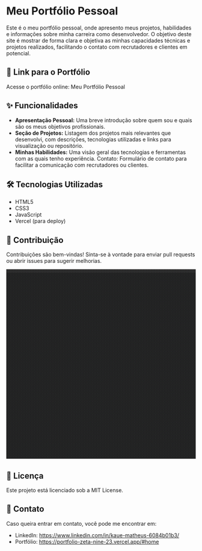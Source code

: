 # Meu Portfólio Pessoal
Este é o meu portfólio pessoal, onde apresento meus projetos, habilidades e informações sobre minha carreira como desenvolvedor. O objetivo deste site é mostrar de forma clara e objetiva as minhas capacidades técnicas e projetos realizados, facilitando o contato com recrutadores e clientes em potencial.

## 🔗 Link para o Portfólio
Acesse o portfólio online: Meu Portfólio Pessoal

## ✨ Funcionalidades
- **Apresentação Pessoal:** Uma breve introdução sobre quem sou e quais são os meus objetivos profissionais.
- **Seção de Projetos:** Listagem dos projetos mais relevantes que desenvolvi, com descrições, tecnologias utilizadas e links para visualização ou repositório.
- **Minhas Habilidades:** Uma visão geral das tecnologias e ferramentas com as quais tenho experiência.
Contato: Formulário de contato para facilitar a comunicação com recrutadores ou clientes.
## 🛠️ Tecnologias Utilizadas
- HTML5
- CSS3
- JavaScript
- Vercel (para deploy)

## 🤝 Contribuição
Contribuições são bem-vindas! Sinta-se à vontade para enviar pull requests ou abrir issues para sugerir melhorias.

![portfolio](/img/portfolio-gif.gif)

## 📜 Licença
Este projeto está licenciado sob a MIT License.


## 📧 Contato
Caso queira entrar em contato, você pode me encontrar em:

- LinkedIn: https://www.linkedin.com/in/kaue-matheus-6084b01b3/
- Portfólio: https://portfolio-zeta-nine-23.vercel.app/#home
 
